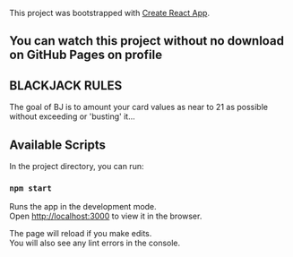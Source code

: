 This project was bootstrapped with [Create React App](https://github.com/facebook/create-react-app).

## You can watch this project without no download on GitHub Pages on profile

## BLACKJACK RULES

The goal of BJ is to amount your card values as near to 21 as possible without exceeding or 'busting' it...

## Available Scripts

In the project directory, you can run:

### `npm start`

Runs the app in the development mode.<br />
Open [http://localhost:3000](http://localhost:3000) to view it in the browser.

The page will reload if you make edits.<br />
You will also see any lint errors in the console.

